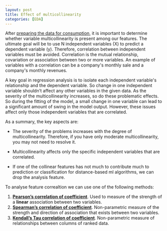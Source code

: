```yaml
---
layout: post
title: Effect of multicollinearity
categories: [EDA]
---
```


After [preparing the data for consumption](/a-data-science-framework/), it is important to determine whether variable multicollinearity is present among our features. The ultimate goal will be to use N independent variables (X) to predict a dependent variable (y). Therefore, correlation between independent variables must be avoided. Correlation is the mutual relationship, covariation or association between two or more variables. An example of variables with a correlation can be a company's monthly sale and a company's monthly revenues.

A key goal in regression analysis is to isolate each independent variable's relationship and the dependent variable. So change in one independent variable shouldn’t affect any other variables in the given data. As the severity of the multicollinearity increases, so do these problematic effects. So during the fitting of the model, a small change in one variable can lead to a significant amount of swing in the model output. However, these issues affect only those independent variables that are correlated.

As a summary, the key aspects are:

* The severity of the problems increases with the degree of multicollinearity. Therefore, if you have only moderate multicollinearity, you may not need to resolve it.

* Multicollinearity affects only the specific independent variables that are correlated.

* If one of the collinear features has not much to contribute much to prediction or classification for distance-based ml algorithms, we can drop the analysis feature.

To analyse feature correaltion we can use one of the following methods:

1. **[Pearson’s correlation of coefficient](/pearson/)**. Used to measure of the strength of a **linear** association between two variables.
2. **[Spearman’s correlation of coefficient](/spearman)**. Non-parametric measure of the strength and direction of association that exists between two variables.
3. **[Kendall’s Tau correlation of coefficient](/kendall)**. Non-parametric measure of relationships between columns of ranked data.